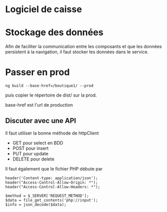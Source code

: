 # Logiciel de caisse 


# Stockage des données

Afin de faciliter la communication entre les composants et que les données persistent à la navigation, il faut stocker les données dans le service. 

# Passer en prod

```
ng build --base-href=/boutique1/ --prod
```

puis copier le répertoire de dist/ sur la prod. 

base-href est l'url de production 



## Discuter avec une API

Il faut utiliser la bonne méthode de httpClient
* GET pour select en BDD
* POST pour insert
* PUT pour update
* DELETE pour delete 

Il faut également que le fichier PHP débute par 
```
header('Content-type: application/json');
header("Access-Control-Allow-Origin: *");
header("Access-Control-Allow-Headers: *");

$method = $_SERVER['REQUEST_METHOD'];
$data = file_get_contents('php://input');
$info = json_decode($data);

``` 


